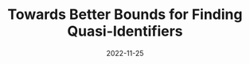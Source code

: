 ---
title: "Towards Better Bounds for Finding Quasi-Identifiers"
collection: publications
permalink: /publication/2022-11-25-identifiers
type: conf
date: 2022-11-25
venue: '2023 ACM SIGMOD/PODS @Seattle, WA, USA'
paperurl: 'https://arxiv.org/abs/2211.13882'
---
